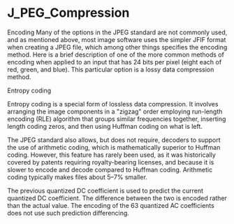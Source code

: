 # J_PEG_Compression
Encoding
Many of the options in the JPEG standard are not commonly used, and as mentioned above, most image software uses the simpler JFIF format when creating a JPEG file, which among other things specifies the encoding method. Here is a brief description of one of the more common methods of encoding when applied to an input that has 24 bits per pixel (eight each of red, green, and blue). This particular option is a lossy data compression method. 

Entropy coding

Entropy coding is a special form of lossless data compression. It involves arranging the image components in a "zigzag" order employing run-length encoding (RLE) algorithm that groups similar frequencies together, inserting length coding zeros, and then using Huffman coding on what is left.

The JPEG standard also allows, but does not require, decoders to support the use of arithmetic coding, which is mathematically superior to Huffman coding. However, this feature has rarely been used, as it was historically covered by patents requiring royalty-bearing licenses, and because it is slower to encode and decode compared to Huffman coding. Arithmetic coding typically makes files about 5–7% smaller.

The previous quantized DC coefficient is used to predict the current quantized DC coefficient. The difference between the two is encoded rather than the actual value. The encoding of the 63 quantized AC coefficients does not use such prediction differencing. 
